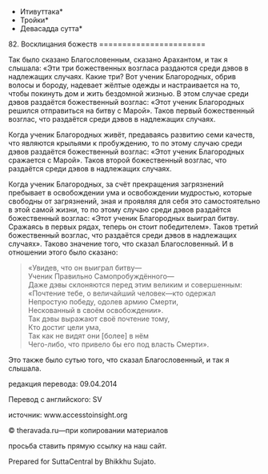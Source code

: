 * Итивуттака*
* Тройки*
* Девасадда сутта*

82\. Восклицания божеств
\=\=\=\=\=\=\=\=\=\=\=\=\=\=\=\=\=\=\=\=\=\=\=

Так было сказано Благословенным, сказано Арахантом, и так я слышала: «Эти три божественных возгласа раздаются среди дэвов в надлежащих случаях\. Какие три? Вот ученик Благородных, обрив волосы и бороду, надевает жёлтые одежды и настраивается на то, чтобы покинуть дом и жить бездомной жизнью\. В этом случае среди дэвов раздаётся божественный возглас: «Этот ученик Благородных решился отправиться на битву с Марой»\. Таков первый божественный возглас, что раздаётся среди дэвов в надлежащих случаях\.

Когда ученик Благородных живёт, предаваясь развитию семи качеств, что являются крыльями к пробуждению, то по этому случаю среди дэвов раздаётся божественный возглас: «Этот ученик Благородных сражается с Марой»\. Таков второй божественный возглас, что раздаётся среди дэвов в надлежащих случаях\.

Когда ученик Благородных, за счёт прекращения загрязнений пребывает в освобождении ума и освобождении мудростью, которые свободны от загрязнений, зная и проявляя для себя это самостоятельно в этой самой жизни, то по этому случаю среди дэвов раздаётся божественный возглас: «Этот ученик Благородных выиграл битву\. Сражаясь в первых рядах, теперь он стоит победителем»\. Таков третий божественный возглас, что раздаётся среди дэвов в надлежащих случаях»\. Таково значение того, что сказал Благословенный\. И в отношении этого было сказано:

> «Увидев, что он выиграл битву—  
> Ученик Правильно Самопробуждённого—  
> Даже дэвы склоняются перед этим великим и совершенным:  
> «Почтение тебе, о величайший человек—кто одержал  
> Непростую победу, одолев армию Смерти,  
> Нескованный в своём освобождении»\.  
> Так дэвы выражают своё почтение тому,  
> Кто достиг цели ума,  
> Так как не видят они \[более\] в нём  
> Чего\-либо, что привело бы его под власть Смерти»\.

Это также было сутью того, что сказал Благословенный, и так я слышала\.

редакция перевода: 09\.04\.2014

Перевод с английского: SV

источник: www\.accesstoinsight\.org

© theravada\.ru—при копировании материалов

просьба ставить прямую ссылку на наш сайт\.

Prepared for SuttaCentral by Bhikkhu Sujato\.